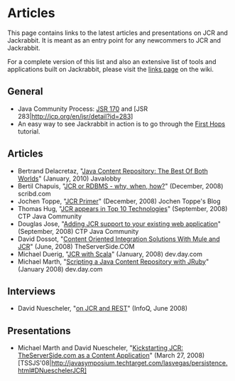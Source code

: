 <!--
   Licensed to the Apache Software Foundation (ASF) under one or more
   contributor license agreements.  See the NOTICE file distributed with
   this work for additional information regarding copyright ownership.
   The ASF licenses this file to You under the Apache License, Version 2.0
   (the "License"); you may not use this file except in compliance with
   the License.  You may obtain a copy of the License at

       http://www.apache.org/licenses/LICENSE-2.0

   Unless required by applicable law or agreed to in writing, software
   distributed under the License is distributed on an "AS IS" BASIS,
   WITHOUT WARRANTIES OR CONDITIONS OF ANY KIND, either express or implied.
   See the License for the specific language governing permissions and
   limitations under the License.
-->

Articles
========
This page contains links to the latest articles and presentations on JCR
and Jackrabbit. It is meant as an entry point for any newcommers to JCR and
Jackrabbit.

For a complete version of this list and also an extensive list of tools and
applications built on Jackrabbit, please visit the [links page](http://wiki.apache.org/jackrabbit/JcrLinks) on the wiki.


General
-------
* Java Community Process: [JSR 170](http://jcp.org/en/jsr/detail?id=170) and [JSR 283|http://jcp.org/en/jsr/detail?id=283]
* An easy way to see Jackrabbit in action is to go through the [First Hops](first-hops.html) tutorial.


Articles
--------
* Bertrand Delacretaz, "[Java Content Repository: The Best Of Both Worlds](http://java.dzone.com/articles/java-content-repository-best)" (January, 2010) Javalobby
* Bertil Chapuis, "[JCR or RDBMS - why, when, how?](http://www.scribd.com/doc/11163161/JCR-or-RDBMS-why-when-how)" (December, 2008) scribd.com
* Jochen Toppe, "[JCR Primer](http://jtoee.com/jsr-170/)" (December, 2008) Jochen Toppe's Blog
* Thomas Hug, "[JCR appears in Top 10 Technologies](http://ctpjava.blogspot.com/2008/09/top-10-java-technologies-at-cambridge.html)" (September, 2008) CTP Java Community
* Douglas Jose, "[Adding JCR support to your existing web application](http://ctpjava.blogspot.com/2008/09/adding-jcr-support-to-your-existing-web.html)" (September, 2008) CTP Java Community
* David Dossot, "[Content Oriented Integration Solutions With Mule and JCR](http://www.theserverside.com/tt/articles/article.tss?l=COISWithMuleandJCR)" (June, 2008) TheServerSide.COM
* Michael Duerig, "[JCR with Scala](http://dev.day.com/microsling/content/blogs/main/scalajcr.html)" (January, 2008) dev.day.com
* Michael Marth, "[Scripting a Java Content Repository with JRuby](http://dev.day.com/microsling/content/blogs/main/jrubyjcr.html)" (January 2008) dev.day.com


Interviews
----------
* David Nuescheler, "[on JCR and REST](http://www.infoq.com/articles/nuescheler-jcr-rest)" (InfoQ, June 2008)


Presentations
-------------
* Michael Marth and David Nuescheler, "[Kickstarting JCR: TheServerSide.com as a Content Application](http://www.slideshare.net/uncled/theserverside-kickstarting-jcr)" (March 27, 2008) [TSSJS'08|http://javasymposium.techtarget.com/lasvegas/persistence.html#DNueschelerJCR]
